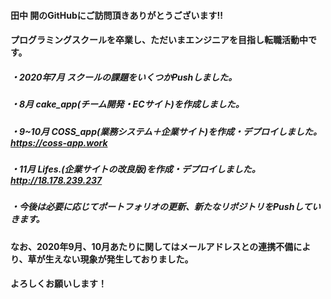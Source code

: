 #### 田中 開のGitHubにご訪問頂きありがとうございます!!
#### プログラミングスクールを卒業し、ただいまエンジニアを目指し転職活動中です。
##### ・2020年7月 スクールの課題をいくつかPushしました。
##### ・8月 cake_app(チーム開発・ECサイト)を作成しました。
##### ・9~10月 COSS_app(業務システム＋企業サイト)を作成・デプロイしました。https://coss-app.work
##### ・11月 Lifes.(企業サイトの改良版)を作成・デプロイしました。http://18.178.239.237
##### ・今後は必要に応じてポートフォリオの更新、新たなリポジトリをPushしていきます。  
#### なお、2020年9月、10月あたりに関してはメールアドレスとの連携不備により、草が生えない現象が発生しておりました。
#### よろしくお願いします！


